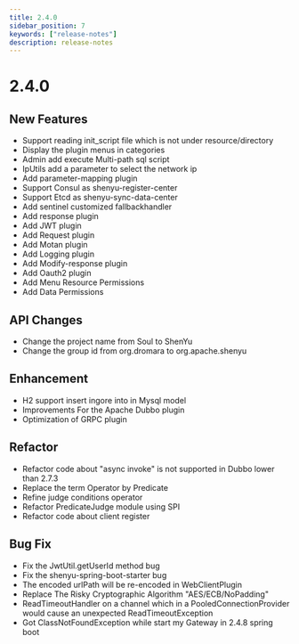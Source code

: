 ```yaml
---
title: 2.4.0
sidebar_position: 7
keywords: ["release-notes"]
description: release-notes
---
```


# 2.4.0

## New Features

- Support reading init_script file which is not under resource/directory
- Display the plugin menus in categories
- Admin add execute Multi-path sql script
- IpUtils add a parameter to select the network ip
- Add parameter-mapping plugin
- Support Consul as shenyu-register-center
- Support Etcd as shenyu-sync-data-center
- Add sentinel customized fallbackhandler
- Add response plugin
- Add JWT plugin
- Add Request plugin
- Add Motan plugin
- Add Logging plugin
- Add Modify-response plugin
- Add Oauth2 plugin
- Add Menu Resource Permissions
- Add Data Permissions

## API Changes

- Change the project name from Soul to ShenYu
- Change the group id from org.dromara to org.apache.shenyu

## Enhancement

- H2 support insert ingore into in Mysql model
- Improvements For the Apache Dubbo plugin
- Optimization of GRPC plugin

## Refactor

- Refactor code about "async invoke" is not supported in Dubbo lower than 2.7.3
- Replace the term Operator by Predicate
- Refine judge conditions operator
- Refactor PredicateJudge module using SPI
- Refactor code about client register

## Bug Fix

- Fix the JwtUtil.getUserId method bug
- Fix the shenyu-spring-boot-starter bug
- The encoded urlPath will be re-encoded in WebClientPlugin
- Replace The Risky Cryptographic Algorithm "AES/ECB/NoPadding"
- ReadTimeoutHandler on a channel which in a PooledConnectionProvider would cause an unexpected ReadTimeoutException
- Got ClassNotFoundException while start my Gateway in 2.4.8 spring boot

